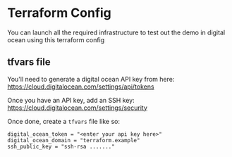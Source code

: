 # Terraform Config

You can launch all the required infrastructure to test out the demo in digital ocean using this terraform config

## tfvars file

You'll need to generate a digital ocean API key from here: https://cloud.digitalocean.com/settings/api/tokens

Once you have an API key, add an SSH key: https://cloud.digitalocean.com/settings/security

Once done, create a `tfvars` file like so:

```
digital_ocean_token = "<enter your api key here>"
digital_ocean_domain = "terraform.example"
ssh_public_key = "ssh-rsa ......."
```
